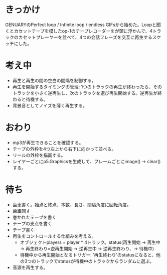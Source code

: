 # きっかけ
GENUARYのPerfect loop / Infinite loop / endless GIFsから始めた。Loopと聞くとカセットテープを模したop-1のテープレコーダーをが頭に浮かんで、4トラックのカセットプレーヤーを並べて、4つの会話フレーズを交互に再生するスケッチにした。

# 考え中
- 再生と再生の間の空白の間隔を制御する。
- 再生を開始するタイミングの管理: 1つのトラックの再生が終わったら、そのトラックを小さく逆再生し、次のトラックを選び再生開始する。逆再生が終わると待機する。
- 背景音としてノイズを薄く再生する。

# おわり
- mp3が再生できることを確認する。
- テープの外枠を4つ左上から右下に向かって並べる。
- リールの外枠を描画する。
- レイヤーごとにp5.Graphicsを生成して、フレームごとにimage() → clear()する。

# 待ち
- 歯車書く。始点と終点、本数、長さ、間隔角度に回転角度。
- 歯車回す
- 巻かれたテープを書く
- テープの支点を書く
- テープ書く
- 再生をコントロールする仕組みを考える。
	- オブジェクトplayers = player * 4トラック。status(再生開始 → 再生中 → 再生終わり=逆再生開始 → 逆再生中 → 逆再生終わり、→ 待機中)
	- 待機中から再生開始となるトリガー: '再生終わり'のstatusになると、他の3つのトラックでstatusが待機中のトラックからランダムに選ぶ。
- 音源を再生する。